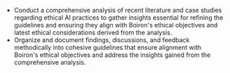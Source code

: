 - Conduct a comprehensive analysis of recent literature and case studies regarding ethical AI practices to gather insights essential for refining the guidelines and ensuring they align with Boiron's ethical objectives and latest ethical considerations derived from the analysis.
- Organize and document findings, discussions, and feedback methodically into cohesive guidelines that ensure alignment with Boiron's ethical objectives and address the insights gained from the comprehensive analysis.